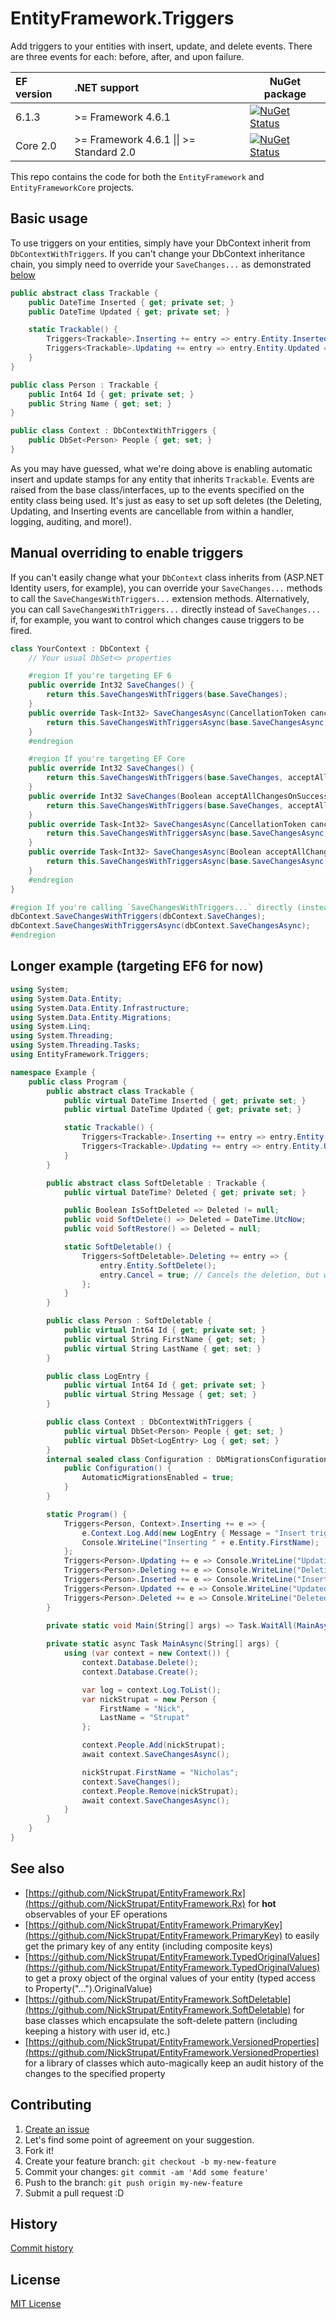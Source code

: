 EntityFramework.Triggers
=======================

Add triggers to your entities with insert, update, and delete events. There are three events for each: before, after, and upon failure.

| EF version | .NET support                                    | NuGet package                                                                                                                                              |
|:-----------|:------------------------------------------------|------------------------------------------------------------------------------------------------------------------------------------------------------------|
| 6.1.3      | >= Framework 4.6.1                              | [![NuGet Status](http://img.shields.io/nuget/v/EntityFramework.Triggers.svg?style=flat)](https://www.nuget.org/packages/EntityFramework.Triggers/)         |
| Core 2.0   | >= Framework 4.6.1 &#124;&#124; >= Standard 2.0 | [![NuGet Status](http://img.shields.io/nuget/v/EntityFrameworkCore.Triggers.svg?style=flat)](https://www.nuget.org/packages/EntityFrameworkCore.Triggers/) |

This repo contains the code for both the `EntityFramework` and `EntityFrameworkCore` projects.

## Basic usage

To use triggers on your entities, simply have your DbContext inherit from `DbContextWithTriggers`. If you can't change your DbContext inheritance chain, you simply need to override your `SaveChanges...` as demonstrated [below](#manual-overriding-to-enable-triggers)

```csharp
public abstract class Trackable {
	public DateTime Inserted { get; private set; }
	public DateTime Updated { get; private set; }

	static Trackable() {
		Triggers<Trackable>.Inserting += entry => entry.Entity.Inserted = entry.Entity.Updated = DateTime.UtcNow;
		Triggers<Trackable>.Updating += entry => entry.Entity.Updated = DateTime.UtcNow;
	}
}

public class Person : Trackable {
	public Int64 Id { get; private set; }
	public String Name { get; set; }
}

public class Context : DbContextWithTriggers {
	public DbSet<Person> People { get; set; }
}
```

As you may have guessed, what we're doing above is enabling automatic insert and update stamps for any entity that inherits `Trackable`. Events are raised from the base class/interfaces, up to the events specified on the entity class being used. It's just as easy to set up soft deletes (the Deleting, Updating, and Inserting events are cancellable from within a handler, logging, auditing, and more!).

## Manual overriding to enable triggers

If you can't easily change what your `DbContext` class inherits from (ASP.NET Identity users, for example), you can override your `SaveChanges...` methods to call the `SaveChangesWithTriggers...` extension methods. Alternatively, you can call `SaveChangesWithTriggers...` directly instead of `SaveChanges...` if, for example, you want to control which changes cause triggers to be fired.

```csharp
class YourContext : DbContext {
	// Your usual DbSet<> properties

	#region If you're targeting EF 6
	public override Int32 SaveChanges() {
		return this.SaveChangesWithTriggers(base.SaveChanges);
	}
	public override Task<Int32> SaveChangesAsync(CancellationToken cancellationToken) {
		return this.SaveChangesWithTriggersAsync(base.SaveChangesAsync, cancellationToken);
	}
	#endregion

	#region If you're targeting EF Core
	public override Int32 SaveChanges() {
		return this.SaveChangesWithTriggers(base.SaveChanges, acceptAllChangesOnSuccess: true);
	}
	public override Int32 SaveChanges(Boolean acceptAllChangesOnSuccess) {
		return this.SaveChangesWithTriggers(base.SaveChanges, acceptAllChangesOnSuccess);
	}
	public override Task<Int32> SaveChangesAsync(CancellationToken cancellationToken = default(CancellationToken)) {
		return this.SaveChangesWithTriggersAsync(base.SaveChangesAsync, acceptAllChangesOnSuccess: true, cancellationToken: cancellationToken);
	}
	public override Task<Int32> SaveChangesAsync(Boolean acceptAllChangesOnSuccess, CancellationToken cancellationToken = default(CancellationToken)) {
		return this.SaveChangesWithTriggersAsync(base.SaveChangesAsync, acceptAllChangesOnSuccess, cancellationToken);
	}
	#endregion
}

#region If you're calling `SaveChangesWithTriggers...` directly (instead of an overridden `SaveChanges...`)
dbContext.SaveChangesWithTriggers(dbContext.SaveChanges);
dbContext.SaveChangesWithTriggersAsync(dbContext.SaveChangesAsync);
#endregion
```

## Longer example (targeting EF6 for now)

```csharp
using System;
using System.Data.Entity;
using System.Data.Entity.Infrastructure;
using System.Data.Entity.Migrations;
using System.Linq;
using System.Threading;
using System.Threading.Tasks;
using EntityFramework.Triggers;

namespace Example {
	public class Program {
		public abstract class Trackable {
			public virtual DateTime Inserted { get; private set; }
			public virtual DateTime Updated { get; private set; }

			static Trackable() {
				Triggers<Trackable>.Inserting += entry => entry.Entity.Inserted = entry.Entity.Updated = DateTime.UtcNow;
				Triggers<Trackable>.Updating += entry => entry.Entity.Updated = DateTime.UtcNow;
			}
		}

		public abstract class SoftDeletable : Trackable {
			public virtual DateTime? Deleted { get; private set; }

			public Boolean IsSoftDeleted => Deleted != null;
			public void SoftDelete() => Deleted = DateTime.UtcNow;
			public void SoftRestore() => Deleted = null;

			static SoftDeletable() {
				Triggers<SoftDeletable>.Deleting += entry => {
					entry.Entity.SoftDelete();
					entry.Cancel = true; // Cancels the deletion, but will persist changes with the same effects as EntityState.Modified
				};
			}
		}

		public class Person : SoftDeletable {
			public virtual Int64 Id { get; private set; }
			public virtual String FirstName { get; set; }
			public virtual String LastName { get; set; }
		}

		public class LogEntry {
			public virtual Int64 Id { get; private set; }
			public virtual String Message { get; set; }
		}

		public class Context : DbContextWithTriggers {
			public virtual DbSet<Person> People { get; set; }
			public virtual DbSet<LogEntry> Log { get; set; }
		}
		internal sealed class Configuration : DbMigrationsConfiguration<Context> {
			public Configuration() {
				AutomaticMigrationsEnabled = true;
			}
		}

		static Program() {
			Triggers<Person, Context>.Inserting += e => {
				e.Context.Log.Add(new LogEntry { Message = "Insert trigger fired for " + e.Entity.FirstName });
				Console.WriteLine("Inserting " + e.Entity.FirstName);
			};
			Triggers<Person>.Updating += e => Console.WriteLine("Updating " + e.Entity.FirstName);
			Triggers<Person>.Deleting += e => Console.WriteLine("Deleting " + e.Entity.FirstName);
			Triggers<Person>.Inserted += e => Console.WriteLine("Inserted " + e.Entity.FirstName);
			Triggers<Person>.Updated += e => Console.WriteLine("Updated " + e.Original.FirstName);
			Triggers<Person>.Deleted += e => Console.WriteLine("Deleted " + e.Entity.FirstName);
		}
		
		private static void Main(String[] args) => Task.WaitAll(MainAsync(args));

		private static async Task MainAsync(String[] args) {
			using (var context = new Context()) {
				context.Database.Delete();
				context.Database.Create();

				var log = context.Log.ToList();
				var nickStrupat = new Person {
					FirstName = "Nick",
					LastName = "Strupat"
				};

				context.People.Add(nickStrupat);
				await context.SaveChangesAsync();

				nickStrupat.FirstName = "Nicholas";
				context.SaveChanges();
				context.People.Remove(nickStrupat);
				await context.SaveChangesAsync();
			}
		}
	}
}
```

## See also

- [https://github.com/NickStrupat/EntityFramework.Rx](https://github.com/NickStrupat/EntityFramework.Rx) for **hot** observables of your EF operations
- [https://github.com/NickStrupat/EntityFramework.PrimaryKey](https://github.com/NickStrupat/EntityFramework.PrimaryKey) to easily get the primary key of any entity (including composite keys)
- [https://github.com/NickStrupat/EntityFramework.TypedOriginalValues](https://github.com/NickStrupat/EntityFramework.TypedOriginalValues) to get a proxy object of the orginal values of your entity (typed access to Property("...").OriginalValue)
- [https://github.com/NickStrupat/EntityFramework.SoftDeletable](https://github.com/NickStrupat/EntityFramework.SoftDeletable) for base classes which encapsulate the soft-delete pattern (including keeping a history with user id, etc.)
- [https://github.com/NickStrupat/EntityFramework.VersionedProperties](https://github.com/NickStrupat/EntityFramework.VersionedProperties) for a library of classes which auto-magically keep an audit history of the changes to the specified property

## Contributing

1. [Create an issue](https://github.com/NickStrupat/EntityFramework.Triggers/issues/new)
2. Let's find some point of agreement on your suggestion.
3. Fork it!
4. Create your feature branch: `git checkout -b my-new-feature`
5. Commit your changes: `git commit -am 'Add some feature'`
6. Push to the branch: `git push origin my-new-feature`
7. Submit a pull request :D

## History

[Commit history](https://github.com/NickStrupat/EntityFramework.Triggers/commits/master)

## License

[MIT License](https://github.com/NickStrupat/EntityFramework.Triggers/blob/master/README.md)

